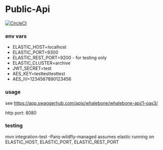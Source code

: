 # Public-Api

[![CircleCI](https://circleci.com/gh/whalebone/public-api.svg?style=svg)](https://circleci.com/gh/whalebone/public-api)

### env vars

- ELASTIC_HOST=localhost
- ELASTIC_PORT=9300
- ELASTIC_REST_PORT=9200  - for testing only
- ELASTIC_CLUSTER=archive
- JWT_SECRET=test
- AES_KEY=testtesttesttest
- AES_IV=1234567890123456

### usage

see https://app.swaggerhub.com/apis/whalebone/whalebone-api/1-oas3/

http port: 8080

### testing

mvn integration-test -Parq-wildfly-managed
assumes elastic running on ELASTIC_HOST, ELASTIC_PORT, ELASTIC_REST_PORT
